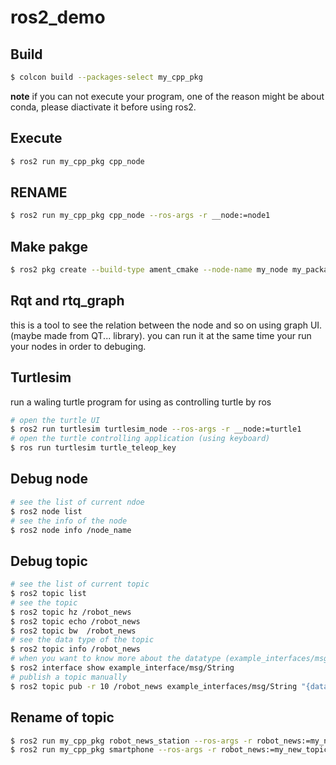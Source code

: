 # ros2_demo

## Build
```bash
$ colcon build --packages-select my_cpp_pkg
```
**note** if you can not execute your program, one of the reason might be about conda, please diactivate it before using ros2.

## Execute
```bash
$ ros2 run my_cpp_pkg cpp_node
```
## RENAME
```bash
$ ros2 run my_cpp_pkg cpp_node --ros-args -r __node:=node1
```

## Make pakge
```bash
$ ros2 pkg create --build-type ament_cmake --node-name my_node my_package
```

## Rqt and rtq_graph
this is a tool to see the relation between the node and so on using graph UI. (maybe made from QT... library). you can run it at the same time your run your nodes in order to debuging.

## Turtlesim
run a waling turtle program for using as controlling turtle by ros
```bash
# open the turtle UI
$ ros2 run turtlesim turtlesim_node --ros-args -r __node:=turtle1
# open the turtle controlling application (using keyboard)
$ ros run turtlesim turtle_teleop_key
```
## Debug node
```bash
# see the list of current ndoe
$ ros2 node list
# see the info of the node
$ ros2 node info /node_name
```
## Debug topic
```bash
# see the list of current topic
$ ros2 topic list
# see the topic 
$ ros2 topic hz /robot_news
$ ros2 topic echo /robot_news
$ ros2 topic bw  /robot_news
# see the data type of the topic
$ ros2 topic info /robot_news
# when you want to know more about the datatype (example_interfaces/msg/String is data type)
$ ros2 interface show example_interface/msg/String
# publish a topic manually
$ ros2 topic pub -r 10 /robot_news example_interfaces/msg/String "{data: 'hello from terminal'}"
```

## Rename of topic
```bash
$ ros2 run my_cpp_pkg robot_news_station --ros-args -r robot_news:=my_new_topic
$ ros2 run my_cpp_pkg smartphone --ros-args -r robot_news:=my_new_topic
```